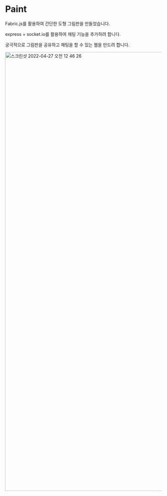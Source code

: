 # Paint

Fabric.js를 활용하여 간단한 도형 그림판을 만들었습니다.

express + socket.io를 활용하여 채팅 기능을 추가하려 합니다.

궁극적으로 그림판을 공유하고 채팅을 할 수 있는 웹을 만드려 합니다.

<img width="1410" alt="스크린샷 2022-04-27 오전 12 46 26" src="https://user-images.githubusercontent.com/51194127/165340660-baf7eb38-ee03-4d70-a524-ce32be3f63ce.png">
